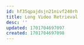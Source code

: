 ```yaml
---
id: hf35qpajdsjn21nivf240rh
title: Long Video Retrieval
desc: ''
updated: 1701704697097
created: 1701704697098
---
```

